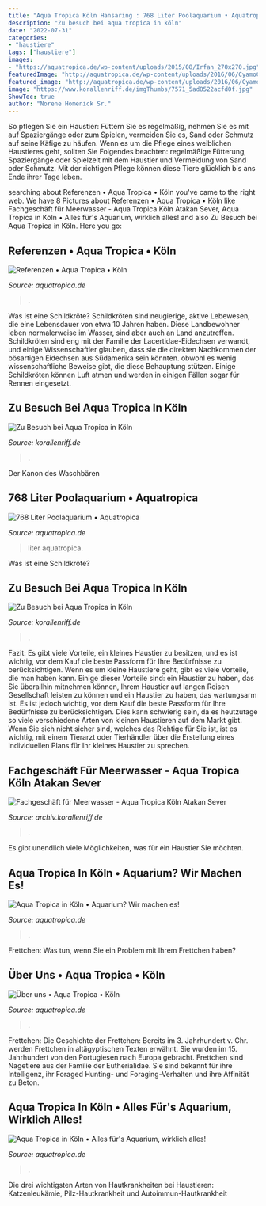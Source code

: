 ```yaml
---
title: "Aqua Tropica Köln Hansaring : 768 Liter Poolaquarium • Aquatropica"
description: "Zu besuch bei aqua tropica in köln"
date: "2022-07-31"
categories:
- "haustiere"
tags: ["haustiere"]
images:
- "https://aquatropica.de/wp-content/uploads/2015/08/Irfan_270x270.jpg"
featuredImage: "http://aquatropica.de/wp-content/uploads/2016/06/CyamoControl_all-114x130.jpg"
featured_image: "http://aquatropica.de/wp-content/uploads/2016/06/CyamoControl_all-114x130.jpg"
image: "https://www.korallenriff.de/imgThumbs/7571_5ad8522acfd0f.jpg"
ShowToc: true
author: "Norene Homenick Sr."
---
```



So pflegen Sie ein Haustier: Füttern Sie es regelmäßig, nehmen Sie es mit auf Spaziergänge oder zum Spielen, vermeiden Sie es, Sand oder Schmutz auf seine Käfige zu häufen.
Wenn es um die Pflege eines weiblichen Haustieres geht, sollten Sie Folgendes beachten: regelmäßige Fütterung, Spaziergänge oder Spielzeit mit dem Haustier und Vermeidung von Sand oder Schmutz. Mit der richtigen Pflege können diese Tiere glücklich bis ans Ende ihrer Tage leben.

	

		
searching about Referenzen • Aqua Tropica • Köln you've came to the right web. We have 8 Pictures about Referenzen • Aqua Tropica • Köln like Fachgeschäft für Meerwasser - Aqua Tropica Köln Atakan Sever, Aqua Tropica in Köln • Alles für&#039;s Aquarium, wirklich alles! and also Zu Besuch bei Aqua Tropica in Köln. Here you go:
		
    
## Referenzen • Aqua Tropica • Köln

<img loading=lazy src="https://aquatropica.de/wp-content/uploads/2016/12/IMG_2980-768x543.jpg" onerror="this.onerror=null;this.src='https://tse1.mm.bing.net/th?id=OIP.AGYODhNwdg8aAXxetFmNOgHaFP&amp;pid=15.1';" alt="Referenzen • Aqua Tropica • Köln">

_Source: aquatropica.de_

>. 

	

Was ist eine Schildkröte?
Schildkröten sind neugierige, aktive Lebewesen, die eine Lebensdauer von etwa 10 Jahren haben. Diese Landbewohner leben normalerweise im Wasser, sind aber auch an Land anzutreffen. Schildkröten sind eng mit der Familie der Lacertidae-Eidechsen verwandt, und einige Wissenschaftler glauben, dass sie die direkten Nachkommen der bösartigen Eidechsen aus Südamerika sein könnten. obwohl es wenig wissenschaftliche Beweise gibt, die diese Behauptung stützen. Einige Schildkröten können Luft atmen und werden in einigen Fällen sogar für Rennen eingesetzt.

    
## Zu Besuch Bei Aqua Tropica In Köln

<img loading=lazy src="https://www.korallenriff.de/imgThumbs/7572_5ad8522acfdb8.jpg" onerror="this.onerror=null;this.src='https://tse3.mm.bing.net/th?id=OIP.LjSNUzTvp_HkIWRi0DQOoAHaD6&amp;pid=15.1';" alt="Zu Besuch bei Aqua Tropica in Köln">

_Source: korallenriff.de_

>. 

	

Der Kanon des Waschbären

    
## 768 Liter Poolaquarium • Aquatropica

<img loading=lazy src="https://aquatropica.de/wp-content/uploads/2016/12/IMG_5449.jpg" onerror="this.onerror=null;this.src='https://tse1.mm.bing.net/th?id=OIP.52Gfmg_Z_JQBLcQsS2GyDgHaEK&amp;pid=15.1';" alt="768 Liter Poolaquarium • Aquatropica">

_Source: aquatropica.de_

>liter aquatropica. 

	

Was ist eine Schildkröte?

    
## Zu Besuch Bei Aqua Tropica In Köln

<img loading=lazy src="https://www.korallenriff.de/imgThumbs/7571_5ad8522acfd0f.jpg" onerror="this.onerror=null;this.src='https://tse1.mm.bing.net/th?id=OIP.rXSkfxk7nrngdOFQGsmvNQHaD6&amp;pid=15.1';" alt="Zu Besuch bei Aqua Tropica in Köln">

_Source: korallenriff.de_

>. 

	

Fazit: Es gibt viele Vorteile, ein kleines Haustier zu besitzen, und es ist wichtig, vor dem Kauf die beste Passform für Ihre Bedürfnisse zu berücksichtigen.
Wenn es um kleine Haustiere geht, gibt es viele Vorteile, die man haben kann. Einige dieser Vorteile sind: ein Haustier zu haben, das Sie überallhin mitnehmen können, Ihrem Haustier auf langen Reisen Gesellschaft leisten zu können und ein Haustier zu haben, das wartungsarm ist. Es ist jedoch wichtig, vor dem Kauf die beste Passform für Ihre Bedürfnisse zu berücksichtigen. Dies kann schwierig sein, da es heutzutage so viele verschiedene Arten von kleinen Haustieren auf dem Markt gibt. Wenn Sie sich nicht sicher sind, welches das Richtige für Sie ist, ist es wichtig, mit einem Tierarzt oder Tierhändler über die Erstellung eines individuellen Plans für Ihr kleines Haustier zu sprechen.

    
## Fachgeschäft Für Meerwasser - Aqua Tropica Köln Atakan Sever

<img loading=lazy src="https://archiv.korallenriff.de/06atakan_5.jpg" onerror="this.onerror=null;this.src='https://tse1.mm.bing.net/th?id=OIP.S8gyTguXukbQ_QhX8RZ68wHaFj&amp;pid=15.1';" alt="Fachgeschäft für Meerwasser - Aqua Tropica Köln Atakan Sever">

_Source: archiv.korallenriff.de_

>. 

	

Es gibt unendlich viele Möglichkeiten, was für ein Haustier Sie möchten.

    
## Aqua Tropica In Köln • Aquarium? Wir Machen Es!

<img loading=lazy src="http://aquatropica.de/wp-content/uploads/2016/06/CyamoControl_all-114x130.jpg" onerror="this.onerror=null;this.src='https://tse2.mm.bing.net/th?id=OIP.nI8bKmz9CuaDnuhk34QfFAAAAA&amp;pid=15.1';" alt="Aqua Tropica in Köln • Aquarium? Wir machen es!">

_Source: aquatropica.de_

>. 

	

Frettchen: Was tun, wenn Sie ein Problem mit Ihrem Frettchen haben?

    
## Über Uns • Aqua Tropica • Köln

<img loading=lazy src="https://aquatropica.de/wp-content/uploads/2015/08/Irfan_270x270.jpg" onerror="this.onerror=null;this.src='https://tse4.mm.bing.net/th?id=OIP.od8VYsJOogWbiFqhy7II5gAAAA&amp;pid=15.1';" alt="Über uns • Aqua Tropica • Köln">

_Source: aquatropica.de_

>. 

	

Frettchen: Die Geschichte der Frettchen: Bereits im 3. Jahrhundert v. Chr. werden Frettchen in altägyptischen Texten erwähnt. Sie wurden im 15. Jahrhundert von den Portugiesen nach Europa gebracht.
Frettchen sind Nagetiere aus der Familie der Eutherialidae. Sie sind bekannt für ihre Intelligenz, ihr Foraged Hunting- und Foraging-Verhalten und ihre Affinität zu Beton.

    
## Aqua Tropica In Köln • Alles Für&#039;s Aquarium, Wirklich Alles!

<img loading=lazy src="https://aquatropica.de/wp-content/uploads/2016/11/insert_werbung_last_minute_gutschein_518x600.jpg" onerror="this.onerror=null;this.src='https://tse2.mm.bing.net/th?id=OIP.et1VO58-Gc4YiBwDl3l1IgHaIl&amp;pid=15.1';" alt="Aqua Tropica in Köln • Alles für&#039;s Aquarium, wirklich alles!">

_Source: aquatropica.de_

>. 

	

Die drei wichtigsten Arten von Hautkrankheiten bei Haustieren: Katzenleukämie, Pilz-Hautkrankheit und Autoimmun-Hautkrankheit

